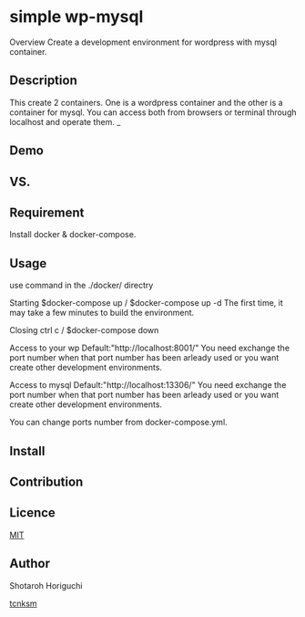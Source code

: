 simple wp-mysql
====

Overview
Create a development environment for wordpress with mysql container.

## Description
This create 2 containers. One is a wordpress container and the other is a container for mysql. You can access both from browsers or terminal through localhost and operate them.
_
## Demo

## VS.

## Requirement
Install docker & docker-compose.

## Usage
use command in the ./docker/ directry

Starting
$docker-compose up / $docker-compose up -d
 The first time, it may take a few minutes to build the environment.

Closing
ctrl c / $docker-compose down

Access to your wp
Default:"http://localhost:8001/"
You need exchange the port number when that port number has been arleady used or you want create other development environments.

Access to mysql
Default:"http://localhost:13306/"
You need exchange the port number when that port number has been arleady used or you want create other development environments.

You can change ports number from docker-compose.yml.

## Install

## Contribution

## Licence

[MIT](https://github.com/tcnksm/tool/blob/master/LICENCE)

## Author
Shotaroh Horiguchi

[tcnksm](https://github.com/tcnksm)
